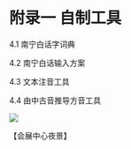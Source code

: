 # 附录一 自制工具

4.1 南宁白话字词典

4.2 南宁白话输入方案

4.3 文本注音工具

4.4 由中古音推导方音工具

![](http://d.ifengimg.com/w600/p0.ifengimg.com/pmop/2018/0826/A4D2B4FF98036AFB14F4F42E115A2FB4965195D5_size496_w1080_h1442.jpeg)

【会展中心夜景】
